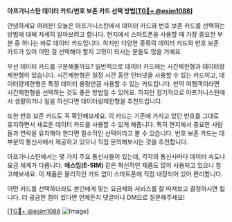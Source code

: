 **아프가니스탄 데이터 카드/번호 보존 카드 선택 방법[[TG💪+ @esim1088](https://t.me/s/esim1088)]**

안녕하세요 여러분! 오늘은 아프가니스탄에서 데이터 카드와 번호 보존 카드를 선택하는 방법에 대해 자세히 알아보려고 합니다. 현지에서 스마트폰을 사용할 때 가장 중요한 부분 중 하나는 바로 데이터 카드입니다. 하지만 다양한 종류의 데이터 카드와 번호 보존 카드가 있어 어떤 걸 선택해야 할지 고민이 되시는 분들도 많을 거예요.

우선 데이터 카드를 구분해볼까요? 일반적으로 데이터 카드에는 시간제한형과 데이터량제한형이 있습니다. 시간제한형은 일정 시간 동안 인터넷을 사용할 수 있는 카드이고, 데이터량제한형은 특정 데이터 용량만큼 사용할 수 있는 카드입니다. 만약 여행객이라면 시간제한형을 선택하는 것도 좋은 방법일 수 있어요. 하지만 장기적으로 아프가니스탄에서 생활하거나 일을 하신다면 데이터량제한형을 추천드립니다.

또한 번호 보존 카드도 꼭 확인해보세요. 이 카드는 기존에 가지고 있던 번호를 그대로 유지하면서 새로운 데이터 카드를 사용할 수 있게 해줍니다. 특히 현지에서 중요한 사람들과 연락을 유지해야 한다면 필수적인 선택이라고 볼 수 있습니다. 번호 보존 카드는 대부분의 통신사에서 제공하고 있으니 직접 문의해보시는 것을 추천합니다.

아프가니스탄에서는 몇 가지 주요 통신사들이 있는데, 각각의 통신사마다 데이터 속도나 요금 체계가 다릅니다. **에스임(E-SIM)** 같은 혁신적인 제품도 많이 사용되고 있으니 참고해보세요. 이 제품은 물리적인 카드 없이 스마트폰에 직접 내장되어 있어 편리합니다.

어떤 카드를 선택하더라도 본인에게 맞는 요금제와 서비스를 잘 따져보고 결정하시면 됩니다. 더 궁금한 점이 있다면 언제든지 댓글이나 DM으로 질문해주세요!

[[TG💪+ @esim1088](https://t.me/s/esim1088) ![Image](https://i.postimg.cc/Y0z9fWf4/image.png)]